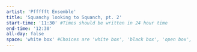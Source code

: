 ```yaml
---
artist: 'Pffffft Ensemble'
title: 'Squanchy looking to Squanch, pt. 2'
start-time: '11:30' #Times should be written in 24 hour time
end-time: '12:30'
all-day: false
space: 'white box' #Choices are 'white box', 'black box', 'open box', 'grounds'
---
```

